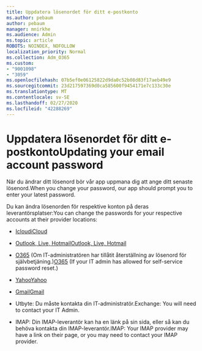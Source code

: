 ```yaml
---
title: Uppdatera lösenordet för ditt e-postkonto
ms.author: pebaum
author: pebaum
manager: mnirkhe
ms.audience: Admin
ms.topic: article
ROBOTS: NOINDEX, NOFOLLOW
localization_priority: Normal
ms.collection: Adm_O365
ms.custom:
- "9001098"
- "3059"
ms.openlocfilehash: 07b5ef0e06125822d9da0c52b08d83f17aeb49e9
ms.sourcegitcommit: 23d217597369d0ca585600f9454171e7c133c30e
ms.translationtype: MT
ms.contentlocale: sv-SE
ms.lasthandoff: 02/27/2020
ms.locfileid: "42288269"
---
```

# <a name="updating-your-email-account-password"></a><span data-ttu-id="f12b1-102">Uppdatera lösenordet för ditt e-postkonto</span><span class="sxs-lookup"><span data-stu-id="f12b1-102">Updating your email account password</span></span>

<span data-ttu-id="f12b1-103">När du ändrar ditt lösenord bör vår app uppmana dig att ange ditt senaste lösenord.</span><span class="sxs-lookup"><span data-stu-id="f12b1-103">When you change your password, our app should prompt you to enter your latest password.</span></span>

<span data-ttu-id="f12b1-104">Du kan ändra lösenorden för respektive konton på deras leverantörsplatser:</span><span class="sxs-lookup"><span data-stu-id="f12b1-104">You can change the passwords for your respective accounts at their provider locations:</span></span>

- [<span data-ttu-id="f12b1-105">Icloud</span><span class="sxs-lookup"><span data-stu-id="f12b1-105">iCloud</span></span>](https://support.apple.com/HT201487)

- [<span data-ttu-id="f12b1-106">Outlook, Live, Hotmail</span><span class="sxs-lookup"><span data-stu-id="f12b1-106">Outlook, Live, Hotmail</span></span>](https://account.live.com/password/reset)

- <span data-ttu-id="f12b1-107">[O365](https://passwordreset.microsoftonline.com) (Om IT-administratören har tillåtit återställning av lösenord för självbetjäning.)</span><span class="sxs-lookup"><span data-stu-id="f12b1-107">[O365](https://passwordreset.microsoftonline.com) (If your IT admin has allowed for self-service password reset.)</span></span>

- [<span data-ttu-id="f12b1-108">Yahoo</span><span class="sxs-lookup"><span data-stu-id="f12b1-108">Yahoo</span></span>](https://login.yahoo.com/account/challenge/username?done=https%3A%2F%2Fwww.yahoo.com%2F&authMechanism=secondary&chllngnm=base&sessionIndex=QQ--)

- [<span data-ttu-id="f12b1-109">Gmail</span><span class="sxs-lookup"><span data-stu-id="f12b1-109">Gmail</span></span>](https://support.google.com/mail/answer/41078?co=GENIE.Platform%3DDesktop&hl=en)

- <span data-ttu-id="f12b1-110">Utbyte: Du måste kontakta din IT-administratör.</span><span class="sxs-lookup"><span data-stu-id="f12b1-110">Exchange: You will need to contact your IT Admin.</span></span>

- <span data-ttu-id="f12b1-111">IMAP: Din IMAP-leverantör kan ha en länk på sin sida, eller så kan du behöva kontakta din IMAP-leverantör.</span><span class="sxs-lookup"><span data-stu-id="f12b1-111">IMAP: Your IMAP provider may have a link on their page, or you may need to contact your IMAP provider.</span></span>